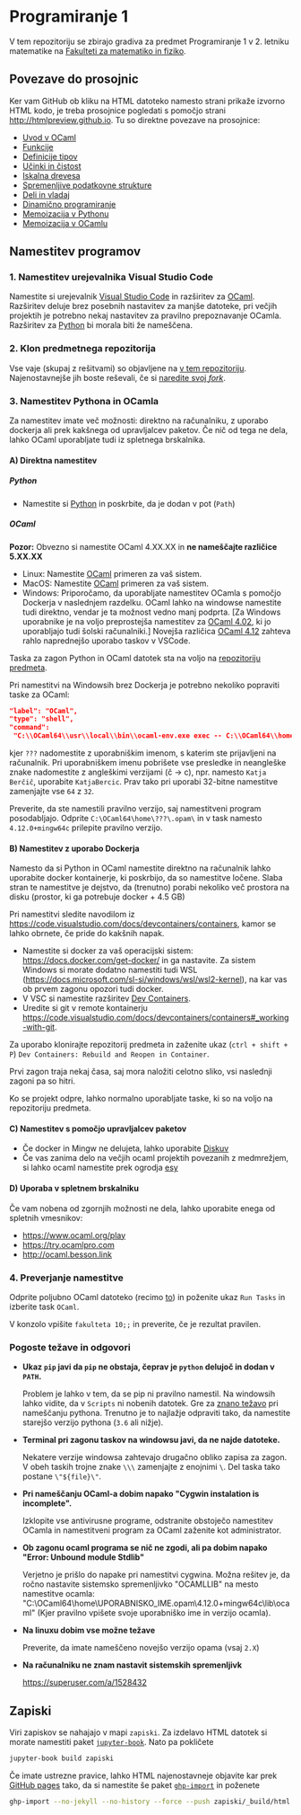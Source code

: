 # Programiranje 1

V tem repozitoriju se zbirajo gradiva za predmet Programiranje 1 v 2. letniku matematike na [Fakulteti za matematiko in fiziko](https://www.fmf.uni-lj.si/).

## Povezave do prosojnic

Ker vam GitHub ob kliku na HTML datoteko namesto strani prikaže izvorno HTML kodo, je treba prosojnice pogledati s pomočjo strani <http://htmlpreview.github.io>. Tu so direktne povezave na prosojnice:

- [Uvod v OCaml](http://htmlpreview.github.io/?https://github.com/matijapretnar/programiranje-1/blob/master/05-uvod-v-ocaml/predavanja/prosojnice.html)
- [Funkcije](http://htmlpreview.github.io/?https://github.com/matijapretnar/programiranje-1/blob/master/06-funkcije/predavanja/prosojnice.html)
- [Definicije tipov](http://htmlpreview.github.io/?https://github.com/matijapretnar/programiranje-1/blob/master/07-definicije-tipov/predavanja/prosojnice.html)
- [Učinki in čistost](http://htmlpreview.github.io/?https://github.com/matijapretnar/programiranje-1/blob/master/08-ucinki-in-cistost/predavanja/prosojnice.html)
- [Iskalna drevesa](http://htmlpreview.github.io/?https://github.com/matijapretnar/programiranje-1/blob/master/09-iskalna-drevesa/predavanja/prosojnice.html)
- [Spremenljive podatkovne strukture](http://htmlpreview.github.io/?https://github.com/matijapretnar/programiranje-1/blob/master/10-spremenljive-podatkovne-strukture/predavanja/prosojnice.html)
- [Deli in vladaj](http://htmlpreview.github.io/?https://github.com/matijapretnar/programiranje-1/blob/master/11-deli-in-vladaj/predavanja/prosojnice.html)
- [Dinamično programiranje](http://htmlpreview.github.io/?https://github.com/matijapretnar/programiranje-1/blob/master/12-dinamicno-programiranje/predavanja/prosojnice.html)
- [Memoizacija v Pythonu](http://htmlpreview.github.io/?https://github.com/matijapretnar/programiranje-1/blob/master/13-memoizacija-v-pythonu/predavanja/prosojnice.html)
- [Memoizacija v OCamlu](http://htmlpreview.github.io/?https://github.com/matijapretnar/programiranje-1/blob/master/14-memoizacija-v-ocamlu/predavanja/prosojnice.html)

## Namestitev programov

### 1\. Namestitev urejevalnika Visual Studio Code

Namestite si urejevalnik [Visual Studio Code](https://code.visualstudio.com/) in razširitev za [OCaml](https://marketplace.visualstudio.com/items?itemName=ocamllabs.ocaml-platform). Razširitev deluje brez posebnih nastavitev za manjše datoteke, pri večjih projektih je potrebno nekaj nastavitev za pravilno prepoznavanje OCamla. Razširitev za [Python](https://marketplace.visualstudio.com/items?itemName=ms-python.python) bi morala biti že nameščena.

### 2\. Klon predmetnega repozitorija

Vse vaje (skupaj z rešitvami) so objavljene na [v tem repozitoriju](http://github.com/matijapretnar/programiranje-1/). Najenostavnejše jih boste reševali, če si [naredite svoj _fork_](https://docs.github.com/en/free-pro-team@latest/github/collaborating-with-issues-and-pull-requests/configuring-a-remote-for-a-fork).

### 3\. Namestitev Pythona in OCamla

Za namestitev imate več možnosti: direktno na računalniku, z uporabo dockerja ali prek kakšnega od upravljalcev paketov. Če nič od tega ne dela, lahko OCaml uporabljate tudi iz spletnega brskalnika.

#### A) Direktna namestitev

##### Python

- Namestite si [Python](https://www.python.org/downloads/) in poskrbite, da je dodan v pot (`Path`)

##### OCaml

**Pozor:** Obvezno si namestite OCaml 4.XX.XX in **ne nameščajte različice 5.XX.XX**

- Linux: Namestite [OCaml](https://ocaml.org/docs/install.html) primeren za vaš sistem.
- MacOS: Namestite [OCaml](https://ocaml.org/docs/install.html) primeren za vaš sistem.
- Windows: Priporočamo, da uporabljate namestitev OCamla s pomočjo Dockerja v naslednjem razdelku.
OCaml lahko na windowse namestite tudi direktno, vendar je ta možnost vedno manj podprta.
[Za Windows uporabnike je na voljo preprostejša namestitev za [OCaml 4.02](http://protz.github.io/ocaml-installer/), ki jo uporabljajo tudi šolski računalniki.] Novejša različica [OCaml 4.12](https://fdopen.github.io/opam-repository-mingw/installation/) zahteva rahlo naprednejšo uporabo taskov v VSCode.

Taska za zagon Python in OCaml datotek sta na voljo na [repozitoriju predmeta](https://github.com/matijapretnar/programiranje-1/blob/master/.vscode/tasks.json).

Pri namestitvi na Windowsih brez Dockerja je potrebno nekoliko popraviti taske za OCaml:

```json
"label": "OCaml",  
"type": "shell",  
"command":
 "C:\\OCaml64\\usr\\local\\bin\\ocaml-env.exe exec -- C:\\OCaml64\\home\\???\\.opam\\4.12.0+mingw64c\\bin\\ocaml.exe -init \\\"${file}\\\""
```

kjer `???` nadomestite z uporabniškim imenom, s katerim ste prijavljeni na računalnik. Pri uporabniškem imenu pobrišete vse presledke in neangleške znake nadomestite z angleškimi verzijami (č -> c), npr. namesto `Katja Berčič`, uporabite `KatjaBercic`. Prav tako pri uporabi 32-bitne namestitve zamenjajte vse `64` z `32`.

Preverite, da ste namestili pravilno verzijo, saj namestitveni program posodabljajo. Odprite `C:\OCaml64\home\???\.opam\` in v task namesto `4.12.0+mingw64c` prilepite pravilno verzijo.

#### B) Namestitev z uporabo Dockerja

Namesto da si Python in OCaml namestite direktno na računalnik lahko uporabite docker kontainerje, ki poskrbijo, da so namestitve ločene. Slaba stran te namestitve je dejstvo, da (trenutno) porabi nekoliko več prostora na disku (prostor, ki ga potrebuje docker + 4.5 GB)

Pri namestitvi sledite navodilom iz <https://code.visualstudio.com/docs/devcontainers/containers>, kamor se lahko obrnete, če pride do kakšnih napak.

- Namestite si docker za vaš operacijski sistem: <https://docs.docker.com/get-docker/> in ga nastavite. Za sistem Windows si morate dodatno namestiti tudi WSL (<https://docs.microsoft.com/sl-si/windows/wsl/wsl2-kernel>), na kar vas ob prvem zagonu opozori tudi docker.
- V VSC si namestite razširitev [Dev Containers](https://marketplace.visualstudio.com/items?itemName=ms-vscode-remote.remote-containers).
- Uredite si git v remote kontainerju <https://code.visualstudio.com/docs/devcontainers/containers#_working-with-git>.

Za uporabo klonirajte repozitorij predmeta in zaženite ukaz (`ctrl + shift + P`) `Dev Containers: Rebuild and Reopen in Container`.

Prvi zagon traja nekaj časa, saj mora naložiti celotno sliko, vsi naslednji zagoni pa so hitri.

Ko se projekt odpre, lahko normalno uporabljate taske, ki so na voljo na repozitoriju predmeta.

#### C) Namestitev s pomočjo upravljalcev paketov

- Če docker in Mingw ne delujeta, lahko uporabite [Diskuv](https://github.com/diskuv/dkml-installer-ocaml#readme)
- Če vas zanima delo na večjih ocaml projektih povezanih z medmrežjem, si lahko ocaml namestite prek ogrodja [esy](https://esy.sh/)

#### D) Uporaba v spletnem brskalniku

Če vam nobena od zgornjih možnosti ne dela, lahko uporabite enega od spletnih vmesnikov:

- <https://www.ocaml.org/play>
- <https://try.ocamlpro.com>
- <http://ocaml.besson.link>

### 4\. Preverjanje namestitve

Odprite poljubno OCaml datoteko (recimo [to](https://github.com/matijapretnar/programiranje-1/blob/master/05-uvod-v-ocaml/predavanja/primeri.ml)) in poženite ukaz `Run Tasks` in izberite task `OCaml`.

V konzolo vpišite `fakulteta 10;;` in preverite, če je rezultat pravilen.

### Pogoste težave in odgovori

- **Ukaz `pip` javi da `pip` ne obstaja, čeprav je `python` delujoč in dodan v `PATH`.**

    Problem je lahko v tem, da se pip ni pravilno namestil. Na windowsih lahko vidite, da v `Scripts` ni nobenih datotek. Gre za [znano težavo](https://bugs.python.org/issue40395) pri nameščanju pythona. Trenutno je to najlažje odpraviti tako, da namestite starejšo verzijo pythona (`3.6` ali nižje).

- **Terminal pri zagonu taskov na windowsu javi, da ne najde datoteke.**

    Nekatere verzije windowsa zahtevajo drugačno obliko zapisa za zagon. V obeh taskih trojne znake `\\\` zamenjajte z enojnimi `\`.  Del taska tako postane `\"${file}\"`.

- **Pri nameščanju OCaml-a dobim napako "Cygwin instalation is incomplete".**

    Izklopite vse antivirusne programe, odstranite obstoječo namestitev OCamla in namestitveni program za OCaml zaženite kot administrator.

- **Ob zagonu ocaml programa se nič ne zgodi, ali pa dobim napako "Error: Unbound module Stdlib"**

    Verjetno je prišlo do napake pri namestitvi cygwina. Možna rešitev je, da ročno nastavite sistemsko spremenljivko "OCAMLLIB" na mesto namestitve ocamla: "C:\OCaml64\home\UPORABNISKO_IME\.opam\4.12.0+mingw64c\lib\ocaml" (Kjer pravilno vpišete svoje uporabniško ime in verzijo ocamla).

- **Na linuxu dobim vse možne težave**

    Preverite, da imate nameščeno novejšo verzijo opama (vsaj `2.X`)

- **Na računalniku ne znam nastavit sistemskih spremenljivk**

    <https://superuser.com/a/1528432>

## Zapiski

Viri zapiskov se nahajajo v mapi `zapiski`. Za izdelavo HTML datotek si morate namestiti paket [`jupyter-book`](https://jupyterbook.org/). Nato pa pokličete

```bash
jupyter-book build zapiski
```

Če imate ustrezne pravice, lahko HTML najenostavneje objavite kar prek [GitHub pages](https://pages.github.com) tako, da si namestite še paket [`ghp-import`](https://github.com/c-w/ghp-import) in poženete

```bash
ghp-import --no-jekyll --no-history --force --push zapiski/_build/html
```
